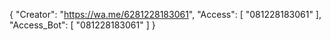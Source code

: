 {
    "Creator": "https://wa.me/6281228183061",
    "Access": [
      "081228183061"
    ],
    "Access_Bot": [
      "081228183061"
    ]
}
